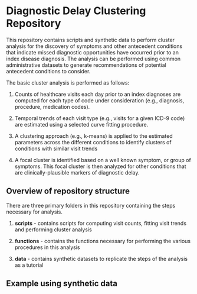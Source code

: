 Diagnostic Delay Clustering Repository
================

This repository contains scripts and synthetic data to perform cluster
analysis for the discovery of symptoms and other antecedent conditions
that indicate missed diagnostic opportunities have occurred prior to an
index disease diagnosis. The analysis can be performed using common
administrative datasets to generate recommendations of potential
antecedent conditions to consider.

The basic cluster analysis is performed as follows:

1.  Counts of healthcare visits each day prior to an index diagnoses are
    computed for each type of code under consideration (e.g., diagnosis,
    procedure, medication codes).

2.  Temporal trends of each visit type (e.g., visits for a given ICD-9
    code) are estimated using a selected curve fitting procedure.

3.  A clustering approach (e.g., k-means) is applied to the estimated
    parameters across the different conditions to identify clusters of
    conditions with similar visit trends

4.  A focal cluster is identified based on a well known symptom, or
    group of symptoms. This focal cluster is then analyzed for other
    conditions that are clinically-plausible markers of diagnostic
    delay.

## Overview of repository structure

There are three primary folders in this repository containing the steps
necessary for analysis.

1.  **scripts** - contains scripts for computing visit counts, fitting
    visit trends and performing cluster analysis

2.  **functions** - contains the functions necessary for performing the
    various procedures in this analysis

3.  **data** - contains synthetic datasets to replicate the steps of the
    analysis as a tutorial
    
    
## Example using synthetic data
